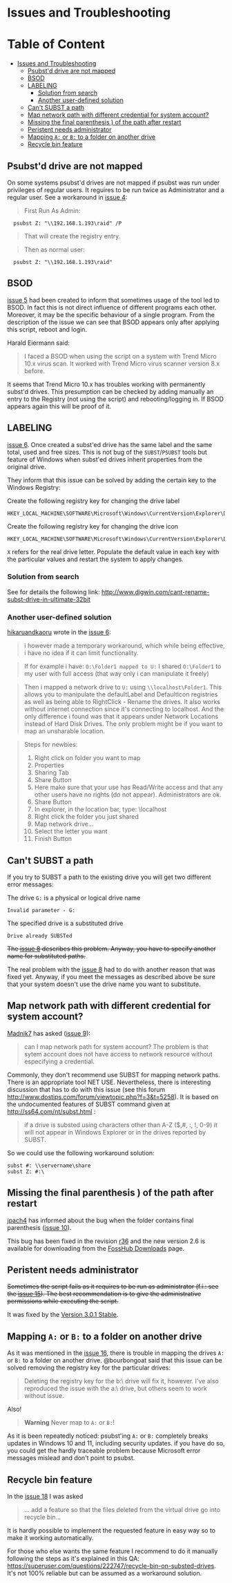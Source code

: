 # Issues and Troubleshooting

<!-- toc-begin -->
# Table of Content
* [Issues and Troubleshooting](#issues-and-troubleshooting)
  * [Psubst'd drive are not mapped](#psubstd-drive-are-not-mapped)
  * [BSOD](#bsod)
  * [LABELING](#labeling)
    * [Solution from search](#solution-from-search)
    * [Another user-defined solution](#another-user-defined-solution)
  * [Can't SUBST a path](#cant-subst-a-path)
  * [Map network path with different credential for system account?](#map-network-path-with-different-credential-for-system-account)
  * [Missing the final parenthesis ) of the path after restart](#missing-the-final-parenthesis--of-the-path-after-restart)
  * [Peristent needs administrator](#peristent-needs-administrator)
  * [Mapping `A:` or `B:` to a folder on another drive](#mapping-a-or-b-to-a-folder-on-another-drive)
  * [Recycle bin feature](#recycle-bin-feature)
<!-- toc-end -->

## Psubst'd drive are not mapped ##

On some systems psubst'd drives are not mapped if psubst was run under privileges of regular users. It reguires to be run twice as Administrator and a regular user. See a workaround in [issue 4](https://code.google.com/p/psubst/issues/detail?id=4):

> First Run As Admin:
```
  psubst Z: "\\192.168.1.193\raid" /P
```
> That will create the registry entry.

> Then as normal user:
```
  psubst Z: "\\192.168.1.193\raid"
```

## BSOD ##

[issue 5](https://code.google.com/p/psubst/issues/detail?id=5) had been created to inform that sometimes usage of the tool led to BSOD. In fact this is not direct influence of different programs each other. Moreover, it may be the specific behaviour of a single program. From the description of the issue we can see that BSOD appears only after applying this script, reboot and login.

Harald Eiermann said:
> I faced a BSOD when using the script on a system with Trend Micro 10.x virus scan. It worked with Trend Micro virus scanner version 8.x before.

It seems that Trend Micro 10.x has troubles working with permanently subst'd drives. This presumption can be checked by adding manually an entry to the Registry (not using the script) and rebooting/logging in. If BSOD appears again this will be proof of it.

## LABELING ##

[issue 6](https://code.google.com/p/psubst/issues/detail?id=6). Once created a subst'ed drive has the same label and the same total, used and free sizes. This is not bug of the `SUBST`/`PSUBST` tools but feature of Windows when subst'ed drives inherit properties from the original drive.

They inform that this issue can be solved by adding the certain key to the Windows Registry:

Create the following registry key for changing the drive label
```
HKEY_LOCAL_MACHINE\SOFTWARE\Microsoft\Windows\CurrentVersion\Explorer\DriveIcons\X\DefaultLabel 
```

Create the following registry key for changing the drive icon
```
HKEY_LOCAL_MACHINE\SOFTWARE\Microsoft\Windows\CurrentVersion\Explorer\DriveIcons\X\DefaultIcon 
```

`X` refers for the real drive letter. Populate the default value in each key with the particular values and restart the system to apply changes.

### Solution from search ###
See for details the following link: http://www.digwin.com/cant-rename-subst-drive-in-ultimate-32bit

### Another user-defined solution ###
[hikaruandkaoru](http://code.google.com/u/116624949029883137816/) wrote in the [issue 6](https://code.google.com/p/psubst/issues/detail?id=6):

> i however made a temporary workaround, which while being effective, i have no idea if it can limit functionality.

> If for example i have: `O:\Folder1 mapped to U:` I shared `O:\Folder1` to my user with full access (that way only i can manipulate it freely)

> Then i mapped a network drive to `U:` using `\\localhost\Folder1`. This allows you to manipulate the defaultLabel and DefaultIcon registries as well as being able to RightClick - Rename the drives. It also works without internet connection since it's connecting to localhost. And the only difference i found was that it appears under Network Locations instead of Hard Disk Drives. The only problem might be if you want to map an unsharable location.

> Steps for newbies:
>   1. Right click on folder you want to map
>   1. Properties
>   1. Sharing Tab
>   1. Share Button
>   1. Here make sure that your use has Read/Write access and that any other users have no rights (do not appear). Administrators are ok.
>   1. Share Button
>   1. In explorer, in the location bar, type: \\localhost
>   1. Right click the folder you just shared
>   1. Map network drive...
>   1. Select the letter you want
>   1. Finish Button

## Can't SUBST a path ##
If you try to SUBST a path to the existing drive you will get two different error messages:

The drive `G:` is a physical or logical drive name
```
Invalid parameter - G:
```

The specified drive is a substituted drive
```
Drive already SUBSTed
```

~~The [issue 8](https://code.google.com/p/psubst/issues/detail?id=8) describes this problem. Anyway, you have to specify another name for substituted paths.~~

The real problem with the [issue 8](https://code.google.com/p/psubst/issues/detail?id=8) had to do with another reason that was fixed yet. Anyway, if you meet the messages as described above be sure that your system doesn't use the drive name you want to substitute.

## Map network path with different credential for system account? ##

[Madnik7](http://code.google.com/u/Madnik7@gmail.com/) has asked ([issue 9](https://code.google.com/p/psubst/issues/detail?id=9)):
> can I map network path for system account? The problem is that sytem account does not have access to network resource without especifying a credential.

Commonly, they don't recommend use SUBST for mapping network paths. There is an appropriate tool NET USE. Nevertheless, there is interesting discussion that has to do with this issue (see this forum http://www.dostips.com/forum/viewtopic.php?f=3&t=5258). It is based on the undocumented features of SUBST command given at http://ss64.com/nt/subst.html :

> if a drive is substed using characters other than A-Z ($,#, :, !, 0-9) it will not appear in Windows Explorer or in the drives reported by SUBST.

So we could use the following workaround solution:
```
subst #: \\servername\share
subst Z: #:\
```

## Missing the final parenthesis ) of the path after restart ##

[jpach4](https://code.google.com/u/110168451143980461231/) has informed about the bug when the folder contains final parenthesis ([issue 10](https://code.google.com/p/psubst/issues/detail?id=10)).

This bug has been fixed in the revision [r36](https://code.google.com/p/psubst/source/detail?r=36) and the new version 2.6 is available for downloading from the [FossHub Downloads](http://code.fosshub.com/psubst/downloads) page.

## Peristent needs administrator

~~Sometimes the script fails as it requires to be run as administrator (f.i.: see the [issue 15](https://github.com/ildar-shaimordanov/psubst/issues/15)). The best recommendation is to give the administrative permissions while executing the script.~~

It was fixed by the [Version 3.0.1 Stable](https://github.com/ildar-shaimordanov/psubst/releases/tag/v3.0.1).

## Mapping `A:` or `B:` to a folder on another drive

As it was mentioned in the [issue 16](https://github.com/ildar-shaimordanov/psubst/issues/16), there is trouble in mapping the drives `A:` or `B:` to a folder on another drive. @bourbongoat said that this issue can be solved removing the registry key for the particular drives:

> Deleting the registry key for the b:\ drive will fix it, however. I've also reproduced the issue with the a:\ drive, but others seem to work without issue.

Also!

> **Warning**
> Never map to `A:` or `B:`!

As it is been repeatedly noticed: psubst'ing `A:` or `B:` completely breaks updates in Windows 10 and 11, including security updates. if you have do so, you could get the hardly traceable problem because Microsoft error messages mislead and don't point to psubst.

## Recycle bin feature

In the [issue 18](https://github.com/ildar-shaimordanov/psubst/issues/18) I was asked

> ... add a feature so that the files deleted from the virtual drive go into recycle bin...

It is hardly possible to implement the requested feature in easy way so to make it working automatically.

For those who else wants the same feature I recommend to do it manually following the steps as it's explained in this QA: https://superuser.com/questions/222747/recycle-bin-on-substed-drives. It's not 100% reliable but can be assumed as a workaround solution.
